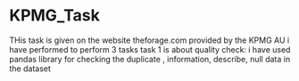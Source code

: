 # KPMG_Task
THis task is given on the website theforage.com provided by the KPMG AU
i have performed to perform 3 tasks
task 1 is about quality check:
  i have used pandas library for checking the duplicate , information, describe, null data in the dataset
